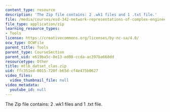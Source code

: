 ```yaml
---
content_type: resource
description: 'The Zip file contains: 2 .wk1 files and 1 .txt file.'
file: /media/courses/esd-342-network-representations-of-complex-engineering-systems-spring-2010/ffc351ed0015720fb65dcf4e475b0627_mtlb_datset_clas.zip
file_type: application/zip
learning_resource_types:
- Tools
license: https://creativecommons.org/licenses/by-nc-sa/4.0/
ocw_type: OCWFile
parent_title: Tools
parent_type: CourseSection
parent_uid: e619ba5c-0e13-ed08-ccda-ac397ba668dd
resourcetype: Other
title: mtlb_datset_clas.zip
uid: ffc351ed-0015-720f-b65d-cf4e475b0627
video_files:
  video_thumbnail_file: null
video_metadata:
  youtube_id: null
---
```

The Zip file contains: 2 .wk1 files and 1 .txt file.
